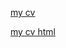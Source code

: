 [my cv](https://maver1cus.github.io/rsschool-cv/cv)

[my cv html](https://maver1cus.github.io/rsschool-cv/)
